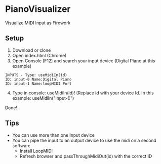 # PianoVisualizer

Visualize MIDI Input as Firework

## Setup
1. Download or clone
2. Open index.html (Chrome)
3. Open Console (F12) and search your input device (Digital Piano at this example)
````
INPUTS - Type: useMidiIn(id)
ID: input-0 Name:Digital Piano
ID: input-1 Name:loopMIDI Port
````
4. Type in console: useMidiIn(id)! (Replace id with your device Id. In this example: useMidiIn("input-0")

Done!

## Tips
* You can use more than one Input device
* You can pipe the input to an output device to use the midi on a second software
  * Install LoopMIDI
  * Refresh browser and passThroughMidiOut(id) with the correct ID

